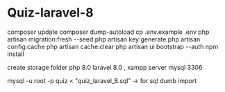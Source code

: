 # Quiz-laravel-8

composer update
composer dump-autoload 
cp .env.example .env
php artisan migration:fresh --seed
php artisan key:generate
php artisan config:cache
php artisan cache:clear
php artisan ui bootstrap --auth
npm install

create storage folder 
php 8.0 laravel 8.0 , xampp server mysql 3306 


mysql -u root -p quiz < "quiz_laravel_8.sql" -> for sql dumb import
